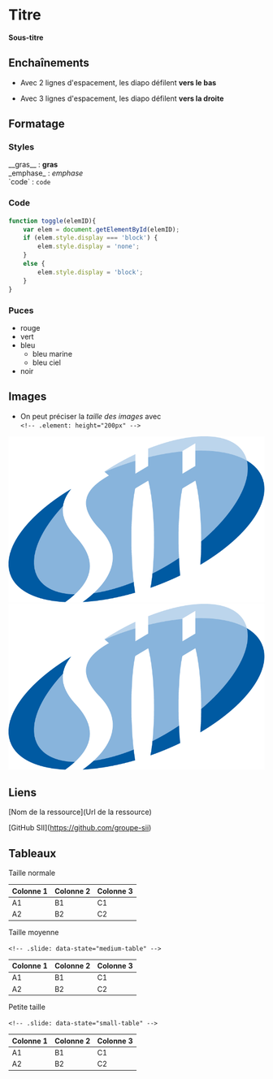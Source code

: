 # Titre
__Sous-titre__



## Enchaînements


* Avec 2 lignes d'espacement, les diapo défilent __vers le bas__


* Avec 3 lignes d'espacement, les diapo défilent __vers la droite__



## Formatage


### Styles

\_\_gras\_\_ : __gras__  
\_emphase\_ : _emphase_  
\`code\` : `code`


### Code

```javascript
function toggle(elemID){
    var elem = document.getElementById(elemID);   
    if (elem.style.display === 'block') {
        elem.style.display = 'none';  
    }
    else {
        elem.style.display = 'block';
    }
}
```


### Puces

* rouge
* vert
* bleu
    * bleu marine
    * bleu ciel
* noir



## Images


* On peut préciser la _taille des images_ avec  
`<!-- .element: height="200px" -->`

![Logo SII](images/logo-sii.png)  <!-- .element: height="200px" -->
![Logo SII](images/logo-sii.png)  <!-- .element: height="100px" -->



## Liens

\[Nom de la ressource\](Url de la ressource)

\[GitHub SII\](https://github.com/groupe-sii)



## Tableaux


Taille normale

| Colonne 1 | Colonne 2 | Colonne 3 |
| -         | -         | -         |
| A1        | B1        | C1        |
| A2        | B2        | C2        |


Taille moyenne

`<!-- .slide: data-state="medium-table" -->`

<!-- .slide: data-state="medium-table" -->
| Colonne 1 | Colonne 2 | Colonne 3 |
| -         | -         | -         |
| A1        | B1        | C1        |
| A2        | B2        | C2        |


Petite taille

`<!-- .slide: data-state="small-table" -->`

<!-- .slide: data-state="small-table" -->
| Colonne 1 | Colonne 2 | Colonne 3 |
| -         | -         | -         |
| A1        | B1        | C1        |
| A2        | B2        | C2        |
